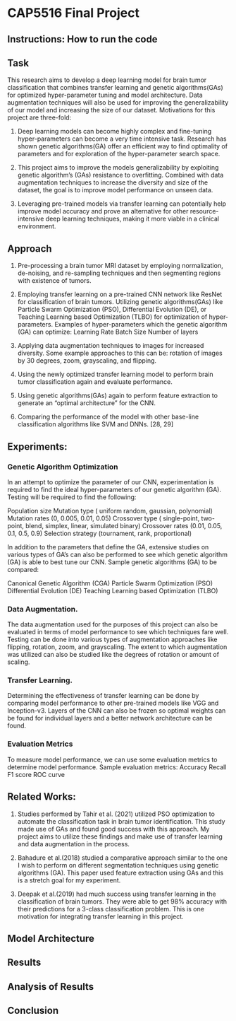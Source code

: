 # CAP5516 Final Project

## Instructions: How to run the code


## Task
This research aims to develop a deep learning model for brain tumor classification that combines transfer learning and genetic algorithms(GAs) for optimized hyper-parameter tuning and model architecture. Data augmentation techniques will also be used for improving the generalizability of our model and increasing the size of our dataset. Motivations for this project are three-fold:

1) Deep learning models can become highly complex and fine-tuning hyper-parameters can become a very time intensive task. Research has shown genetic algorithms(GA) offer an efficient way to find optimality of parameters and for exploration of the hyper-parameter search space.

2) This project aims to improve the models generalizability by exploiting genetic algorithm’s (GAs) resistance to overfitting. Combined with data augmentation techniques to increase the diversity and size of the dataset, the goal is to improve model performance on unseen data. 

3) Leveraging pre-trained models via transfer learning can potentially help improve model accuracy and prove an alternative for other resource-intensive deep learning techniques, making it more viable in a clinical environment.

## Approach

1) Pre-processing a brain tumor MRI dataset by employing normalization, de-noising, and re-sampling techniques and then segmenting regions with existence of tumors. 

2) Employing transfer learning on a pre-trained CNN network like ResNet for classification of brain tumors.
Utilizing genetic algorithms(GAs) like Particle Swarm Optimization (PSO), Differential Evolution (DE), or Teaching Learning based Optimization (TLBO) for optimization of hyper-parameters.
 Examples of hyper-parameters which the genetic algorithm (GA) can optimize:
Learning Rate
Batch Size
Number of layers

3) Applying data augmentation techniques to images for increased diversity. Some example approaches to this can be: rotation of images by 30 degrees, zoom, grayscaling, and flipping.

4) Using the newly optimized transfer learning model to perform brain tumor classification again and evaluate performance. 

5) Using genetic algorithms(GAs) again to perform feature extraction to generate an “optimal architecture” for the CNN. 

6) Comparing the performance of the model with other base-line classification algorithms like SVM and DNNs. [28, 29]


## Experiments: 

### Genetic Algorithm Optimization
In an attempt to optimize the parameter of our CNN, experimentation is required to find the ideal hyper-parameters of our genetic algorithm (GA). Testing will be required to find the following:

Population size 
Mutation type ( uniform random, gaussian, polynomial) 
Mutation rates (0, 0.005, 0.01, 0.05)
Crossover type ( single-point, two-point, blend, simplex, linear, simulated binary) 
Crossover rates  (0.01, 0.05, 0.1, 0.5, 0.9)
Selection strategy (tournament, rank, proportional) 

In addition to the parameters that define the GA, extensive studies on various types of GA’s can also be performed to see which genetic algorithm (GA) is able to best tune our CNN. Sample genetic algorithms (GA) to be compared: 

Canonical Genetic Algorithm (CGA)
Particle Swarm Optimization (PSO)
Differential Evolution (DE)
Teaching Learning based Optimization (TLBO)

###  Data Augmentation. 

The data augmentation used for the purposes of this project can also be evaluated in terms of model performance to see which techniques fare well. Testing can be done into various types of augmentation approaches like flipping, rotation, zoom, and grayscaling. The extent to which augmentation was utilized can also be studied like the degrees of rotation or amount of scaling.

### Transfer Learning. 

Determining the effectiveness of transfer learning can be done by comparing model performance to other pre-trained models like VGG and Inception-v3. Layers of the CNN can also be frozen so optimal weights can be found for individual layers and a better network architecture can be found.

### Evaluation Metrics

To measure model performance, we can use some evaluation metrics to determine model performance. Sample evaluation metrics:
Accuracy
Recall
F1 score 
ROC curve

## Related Works:

1) Studies performed by Tahir et al. (2021) utilized PSO optimization to automate the classification task in brain tumor identification. This study made use of GAs and found good success with this approach. My project aims to utilize these findings and make use of transfer learning and data augmentation in the process.

2) Bahadure et al.(2018) studied a comparative approach similar to the one I wish to perform on different segmentation techniques using genetic algorithms (GA). This paper used feature extraction using GAs and this is a stretch goal for my experiment. 

3) Deepak et al.(2019) had much success using transfer learning in the classification of brain tumors. They were able to get 98% accuracy with their predictions for a 3-class classification problem. This is one motivation for integrating transfer learning in this project. 

## Model Architecture



## Results


## Analysis of Results


## Conclusion


